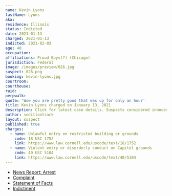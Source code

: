 ```yaml
---
name: Kevin Lyons
lastName: Lyons
aka:
residence: Illinois
status: Indicted
date: 2021-01-13
charged: 2021-01-13
indicted: 2021-02-03
age: 40
occupation:
affiliations: Proud Boys(?) (Chicago)
jurisdiction: Federal
image: /images/preview/026.jpg
suspect: 026.png
booking: kevin-lyons.jpg
courtroom:
courthouse:
raid:
perpwalk:
quote: 'Wow you are pretty good that was up for only an hour'
title: Kevin Lyons charged on January 13, 2021
description: Click for latest case details. Suspects considered innocent until proven guilty.
author: seditiontrack
layout: suspect
published: true
charges:
  - name: Unlawful entry on restricted building or grounds
    code: 18 USC 1752
    link: https://www.law.cornell.edu/uscode/text/18/1752
  - name: Violent entry or disorderly conduct on Capitol grounds
    code: 40 USC 5104
    link: https://www.law.cornell.edu/uscode/text/40/5104
---
```


- [News Report: Arrest](https://chicago.suntimes.com/2021/1/13/22229436/chicago-man-facing-federal-charges-following-last-weeks-u-s-capitol-riot)
- [Complaint](https://cdn.vox-cdn.com/uploads/chorus_asset/file/22233841/Lyons_complaint__DCD_.pdf)
- [Statement of Facts](https://www.justice.gov/opa/page/file/1353451/download)
- [Indictment](https://www.justice.gov/usao-dc/case-multi-defendant/file/1366106/download)
